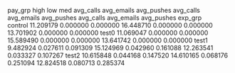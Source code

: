 
pay_grp	high	low	med
avg_calls	avg_emails	avg_pushes	avg_calls	avg_emails	avg_pushes	avg_calls	avg_emails	avg_pushes
exp_grp									
control	11.209179	0.000000	0.000000	16.448710	0.000000	0.000000	13.701902	0.000000	0.000000
test0	11.069047	0.000000	0.000000	15.589490	0.000000	0.000000	13.641742	0.000000	0.000000
test1	9.482924	0.027611	0.091309	15.124969	0.042960	0.161088	12.263541	0.033327	0.107267
test2	10.615848	0.044168	0.147520	14.610165	0.068176	0.251094	12.824518	0.080713	0.285374
